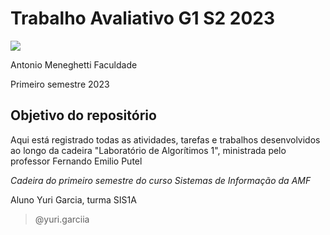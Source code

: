 # Trabalho Avaliativo G1 S2 2023

![](https://s3.dualstack.us-east-2.amazonaws.com/pythondotorg-assets/media/community/logos/python-logo-only.png)



Antonio Meneghetti Faculdade

Primeiro semestre 2023

## **Objetivo do repositório** ##

Aqui está registrado todas as atividades, tarefas e trabalhos desenvolvidos ao longo da cadeira "Laboratório de Algorítimos 1", ministrada pelo professor Fernando Emilio Putel

*Cadeira do primeiro semestre do curso Sistemas de Informação da AMF*

Aluno Yuri Garcia, turma SIS1A


> @yuri.garciia
